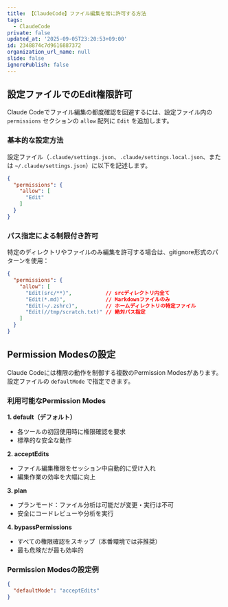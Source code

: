 ```yaml
---
title: 【ClaudeCode】ファイル編集を常に許可する方法
tags:
  - ClaudeCode
private: false
updated_at: '2025-09-05T23:20:53+09:00'
id: 2348874c7d9616887372
organization_url_name: null
slide: false
ignorePublish: false
---
```

## 設定ファイルでのEdit権限許可

Claude Codeでファイル編集の都度確認を回避するには、設定ファイル内の `permissions` セクションの `allow` 配列に `Edit` を追加します。

### 基本的な設定方法

設定ファイル（`.claude/settings.json`、`.claude/settings.local.json`、または `~/.claude/settings.json`）に以下を記述します。

```json
{
  "permissions": {
    "allow": [
      "Edit"
    ]
  }
}
```

### パス指定による制限付き許可

特定のディレクトリやファイルのみ編集を許可する場合は、gitignore形式のパターンを使用：

```json
{
  "permissions": {
    "allow": [
      "Edit(src/**)",           // srcディレクトリ内全て
      "Edit(*.md)",             // Markdownファイルのみ
      "Edit(~/.zshrc)",         // ホームディレクトリの特定ファイル
      "Edit(//tmp/scratch.txt)" // 絶対パス指定
    ]
  }
}
```

## Permission Modesの設定

Claude Codeには権限の動作を制御する複数のPermission Modesがあります。設定ファイルの `defaultMode` で指定できます。

### 利用可能なPermission Modes

**1. default（デフォルト）**

- 各ツールの初回使用時に権限確認を要求
- 標準的な安全な動作

**2. acceptEdits**

- ファイル編集権限をセッション中自動的に受け入れ
- 編集作業の効率を大幅に向上

**3. plan**

- プランモード：ファイル分析は可能だが変更・実行は不可
- 安全にコードレビューや分析を実行

**4. bypassPermissions**

- すべての権限確認をスキップ（本番環境では非推奨）
- 最も危険だが最も効率的

### Permission Modesの設定例

```json
{
  "defaultMode": "acceptEdits"
}
```
